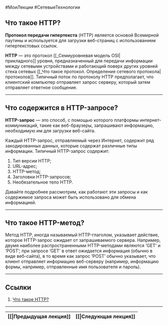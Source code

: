 #МоиЛекции #СетевыеТехнологии

## Что такое HTTP?

**Протокол передачи гипертекста** (HTTP) является основой Всемирной паутины и используется для загрузки веб-страниц с использованием гипертекстовых ссылок. 

**HTTP** — это протокол [[_Семиуровневая модель OSI|прикладного]] уровня, предназначенный для передачи информации между сетевыми устройствами и работающий поверх других уровней стека сетевых [[_Что такое протокол. Определение сетевого протокола|протоколов]]. Типичный поток по протоколу HTTP предполагает, что клиентский компьютер отправляет запрос серверу, который затем отправляет ответное сообщение.

---
## Что содержится в HTTP-запросе?

**HTTP-запрос** — это способ, с помощью которого платформы интернет-коммуникаций, такие как веб-браузеры, запрашивают информацию, необходимую им для загрузки веб-сайта.

Каждый HTTP-запрос, отправляемый через Интернет, содержит ряд закодированных данных, которые содержат различные типы информации. Типичный HTTP-запрос содержит:

1. Тип версии HTTP;
2. URL-адрес;
3. HTTP-метод;
4. Заголовки HTTP-запросов;
5. Необязательное тело HTTP.

Давайте подробнее рассмотрим, как работают эти запросы и как содержимое запроса может быть использовано для обмена информацией.

---
## Что такое HTTP-метод?

Метод HTTP, иногда называемый HTTP-глаголом, указывает действие, которое HTTP-запрос ожидает от запрашиваемого сервера. Например, двумя наиболее распространенными HTTP-методами являются ‘GET’ и ‘POST’; при запросе ‘GET’ в ответ ожидается информация (обычно в виде веб-сайта), в то время как запрос ‘POST’ обычно указывает, что клиент отправляет информацию веб-серверу (например, информацию формы, например, отправленные имя пользователя и пароль).

---
## Ссылки

1. [Что такое HTTP?](https://www.cloudflare.com/learning/ddos/glossary/hypertext-transfer-protocol-http/)

---

| [[\|Предыдущая лекция]] | [[\|Следующая лекция]] |
| ----------------------- | ---------------------- |

